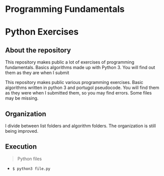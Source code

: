 # Programming Fundamentals
# Python Exercises

## About the repository

This repository makes public a lot of exercises of programming fundamentals. Basics algorithms made up with Python 3.
You will find out them as they are when I submit

This repository makes public various programming exercises. Basic algorithms written in python 3 and portugol pseudocode.
You will find them as they were when I submitted them, so you may find errors. Some files may be missing.

## Organization
I divide between list folders and algorithm folders. The organization is still being improved.

## Execution
> Python files
* `$ python3 file.py`